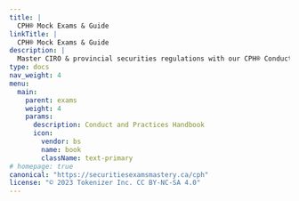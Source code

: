 ```yaml
---
title: |
  CPH® Mock Exams & Guide
linkTitle: |
  CPH® Mock Exams & Guide
description: |
  Master CIRO & provincial securities regulations with our CPH® Conduct and Practices Handbook Course. Gain a clear understanding of rules, ethics, and practices for a successful investment career.
type: docs
nav_weight: 4
menu:
  main:
    parent: exams
    weight: 4
    params:
      description: Conduct and Practices Handbook
      icon:
        vendor: bs
        name: book
        className: text-primary
# homepage: true
canonical: "https://securitiesexamsmastery.ca/cph"
license: "© 2023 Tokenizer Inc. CC BY-NC-SA 4.0"
---
```


